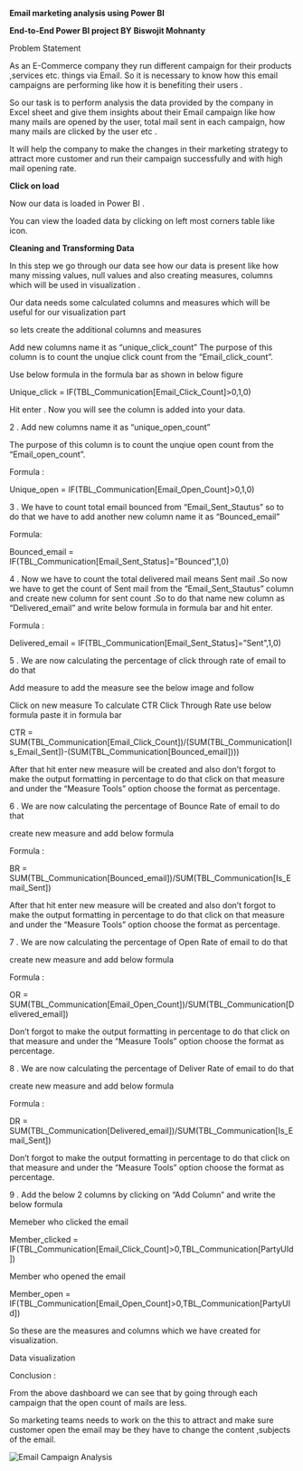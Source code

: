 **Email marketing analysis using Power BI**

**End-to-End Power BI project BY Biswojit Mohnanty**


Problem Statement

As an E-Commerce company they run different campaign for their products ,services etc. things via Email. So it is necessary to know how this email campaigns are performing like how it is benefiting their users .

So our task is to perform analysis the data provided by the company in Excel sheet and give them insights about their Email campaign like how many mails are opened by the user, total mail sent in each campaign, how many mails are clicked by the user etc .

It will help the company to make the changes in their marketing strategy to attract more customer and run their campaign successfully and with high mail opening rate.



**Click on load**

Now our data is loaded in Power BI .

You can view the loaded data by clicking on left most corners table like icon.

**Cleaning and Transforming Data**

In this step we go through our data see how our data is present like how many missing values, null values and also creating measures, columns which will be used in visualization .

Our data needs some calculated columns and measures which will be useful for our visualization part

so lets create the additional columns and measures

Add new columns name it as “unique_click_count”
The purpose of this column is to count the unqiue click count from the “Email_click_count”.

Use below formula in the formula bar as shown in below figure

Unique_click = IF(TBL_Communication[Email_Click_Count]>0,1,0)


Hit enter .
Now you will see the column is added into your data.

2 . Add new columns name it as “unique_open_count”

The purpose of this column is to count the unqiue open count from the “Email_open_count”.

Formula :

Unique_open = IF(TBL_Communication[Email_Open_Count]>0,1,0)

3 . We have to count total email bounced from “Email_Sent_Stautus” so to do that we have to add another new column name it as “Bounced_email”

Formula:

Bounced_email = IF(TBL_Communication[Email_Sent_Status]=”Bounced”,1,0)

4 . Now we have to count the total delivered mail means Sent mail .So now we have to get the count of Sent mail from the “Email_Sent_Stautus” column and create new column for sent count .So to do that name new column as “Delivered_email” and write below formula in formula bar and hit enter.

Formula :

Delivered_email = IF(TBL_Communication[Email_Sent_Status]=”Sent”,1,0)

5 . We are now calculating the percentage of click through rate of email to do that

Add measure to add the measure see the below image and follow


Click on new measure
To calculate CTR Click Through Rate use below formula paste it in formula bar

CTR = SUM(TBL_Communication[Email_Click_Count])/(SUM(TBL_Communication[Is_Email_Sent])-(SUM(TBL_Communication[Bounced_email])))

After that hit enter new measure will be created and also don’t forgot to make the output formatting in percentage to do that click on that measure and under the “Measure Tools” option choose the format as percentage.

6 . We are now calculating the percentage of Bounce Rate of email to do that

create new measure and add below formula

Formula :

BR = SUM(TBL_Communication[Bounced_email])/SUM(TBL_Communication[Is_Email_Sent])

After that hit enter new measure will be created and also don’t forgot to make the output formatting in percentage to do that click on that measure and under the “Measure Tools” option choose the format as percentage.

7 . We are now calculating the percentage of Open Rate of email to do that

create new measure and add below formula

Formula :

OR = SUM(TBL_Communication[Email_Open_Count])/SUM(TBL_Communication[Delivered_email])

Don’t forgot to make the output formatting in percentage to do that click on that measure and under the “Measure Tools” option choose the format as percentage.

8 . We are now calculating the percentage of Deliver Rate of email to do that

create new measure and add below formula

Formula :

DR = SUM(TBL_Communication[Delivered_email])/SUM(TBL_Communication[Is_Email_Sent])

Don’t forgot to make the output formatting in percentage to do that click on that measure and under the “Measure Tools” option choose the format as percentage.

9 . Add the below 2 columns by clicking on “Add Column” and write the below formula

Memeber who clicked the email

Member_clicked = IF(TBL_Communication[Email_Click_Count]>0,TBL_Communication[PartyUId])

Member who opened the email

Member_open = IF(TBL_Communication[Email_Open_Count]>0,TBL_Communication[PartyUId])

So these are the measures and columns which we have created for visualization.

Data visualization


Conclusion :

From the above dashboard we can see that by going through each campaign that the open count of mails are less.

So marketing teams needs to work on the this to attract and make sure customer open the email may be they have to change the content ,subjects of the email.

 ![Email Campaign Analysis](https://github.com/BiswojitMohanty/Insurance-Data-Analysis/assets/155844093/d258b2e2-0506-4927-9b0d-230dca439552)

 
